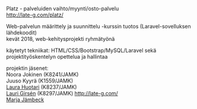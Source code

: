 Platz - palveluiden vaihto/myynti/osto-palvelu  
http://late-g.com/platz/

Web-palvelun määrittely ja suunnittelu -kurssin tuotos (Laravel-sovelluksen lähdekoodit)  
kevät 2018, web-kehitysprojekti ryhmätyönä

käytetyt tekniikat: HTML/CSS/Bootstrap/MySQL/Laravel sekä projektityöskentelyn opettelua ja hallintaa

projektin jäsenet:  
Noora Jokinen (K8241/JAMK)  
Juuso Kyyrä (K1559/JAMK)  
[Laura Huotari](https://www.linkedin.com/in/laura-huotari-6a6783178/) (K8237/JAMK)  
[Lauri Girsén](https://www.linkedin.com/in/lauri-girsen/) (K8297/JAMK) http://late-g.com/   
[Marja Jämbeck](https://www.linkedin.com/in/marja-j%C3%A4mbeck-315a9169/) 


